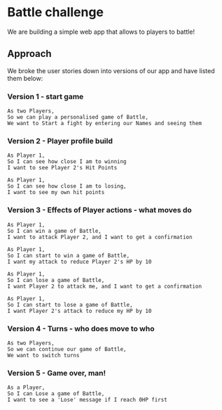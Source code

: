 # Battle challenge

We are building a simple web app that allows to players to battle!

## Approach

We broke the user stories down into versions of our app and have listed them below:

### Version 1 - start game

```
As two Players,
So we can play a personalised game of Battle,
We want to Start a fight by entering our Names and seeing them
```

### Version 2 - Player profile build

```
As Player 1,
So I can see how close I am to winning
I want to see Player 2's Hit Points

As Player 1,
So I can see how close I am to losing,
I want to see my own hit points
```

### Version 3 - Effects of Player actions - what moves do

```
As Player 1,
So I can win a game of Battle,
I want to attack Player 2, and I want to get a confirmation

As Player 1,
So I can start to win a game of Battle,
I want my attack to reduce Player 2's HP by 10

As Player 1,
So I can lose a game of Battle,
I want Player 2 to attack me, and I want to get a confirmation

As Player 1,
So I can start to lose a game of Battle,
I want Player 2's attack to reduce my HP by 10
```

### Version 4 - Turns - who does move to who

```
As two Players,
So we can continue our game of Battle,
We want to switch turns
```

### Version 5 - Game over, man!

```
As a Player,
So I can Lose a game of Battle,
I want to see a 'Lose' message if I reach 0HP first
```
